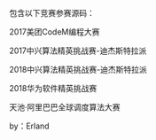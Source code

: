 包含以下竞赛参赛源码：

2017美团CodeM编程大赛

2017中兴算法精英挑战赛-迪杰斯特拉派

2018中兴算法精英挑战赛-迪杰斯特拉派

2018华为软件精英挑战赛

天池·阿里巴巴全球调度算法大赛

by：Erland
